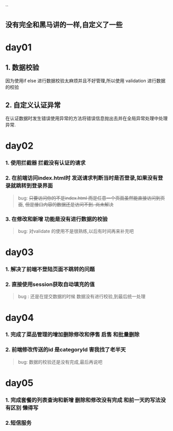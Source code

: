 ``
## 没有完全和黑马讲的一样,自定义了一些

# day01
## 1. 数据校验
因为使用if else 进行数据校验太麻烦并且不好管理,所以使用 validation 进行数据的校验

## 2. 自定义认证异常
在认证数据时发生错误使用异常的方法将错误信息抛出去并在全局异常处理中处理异常.


# day02
### 1. 使用拦截器 拦截没有认证的请求
### 2. 在前端访问index.html时 发送请求判断当时是否登录,如果没有登录就跳转到登录界面
> bug: <del>只要访问你的不是index.html 而是任意一个页面虽然能直接访问到页面</del>,
> <del>但是接口内容的数据还是访问不到. 尚未解决</del>
### 3. 在修改和新增 功能是没有进行数据的校验 
> bug: 对validate 的使用不是很熟练,以后有时间再来补充吧


# day03 
### 1. 解决了前端不登陆页面不跳转的问题
### 2. 直接使用session获取自动填充的值
> bug : 还是在提交数据的时候 数据没有进行校验,到最后统一处理


# day04  
### 1. 完成了菜品管理的增加删除修改和停售 启售 和批量删除
### 2. 前端修改传送的id 是categoryId 害我找了老半天
> bug: 数据的校验还是没有完成,最后再说吧


# day05
### 1. 完成套餐的列表查询和新增 删除和修改没有完成 和前一天的写法没有区别 懒得写
### 2.短信服务